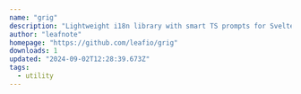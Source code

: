 ```yaml
---
name: "grig"
description: "Lightweight i18n library with smart TS prompts for Svelte and others."
author: "leafnote"
homepage: "https://github.com/leafio/grig"
downloads: 1
updated: "2024-09-02T12:28:39.673Z"
tags: 
  - utility
---
```


